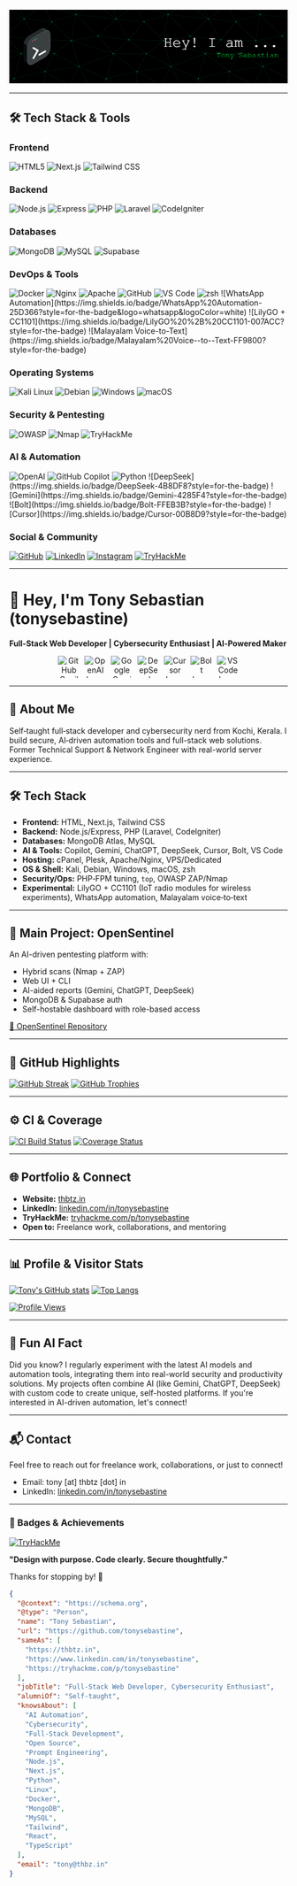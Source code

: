 <!--
Tony Sebastian | Full-Stack Developer | AI Automation | Cybersecurity | Open Source | Next.js | Node.js | AI Tools | Kerala | Portfolio | GitHub Profile | OpenSentinel | Automation | Security | Deep Learning | NLP | Prompt Engineering
-->
![Header](assets/header.png)

---

## 🛠️ Tech Stack & Tools

### Frontend
<p align="left">
  <img src="https://cdn.simpleicons.org/html5" alt="HTML5" width="32" height="32"/>
  <img src="https://cdn.simpleicons.org/next-dot-js" alt="Next.js" width="32" height="32"/>
  <img src="https://cdn.simpleicons.org/tailwindcss" alt="Tailwind CSS" width="32" height="32"/>
</p>

### Backend
<p align="left">
  <img src="https://cdn.simpleicons.org/node-dot-js" alt="Node.js" width="32" height="32"/>
  <img src="https://cdn.simpleicons.org/express" alt="Express" width="32" height="32"/>
  <img src="https://cdn.simpleicons.org/php" alt="PHP" width="32" height="32"/>
  <img src="https://cdn.simpleicons.org/laravel" alt="Laravel" width="32" height="32"/>
  <img src="https://cdn.simpleicons.org/codeigniter" alt="CodeIgniter" width="32" height="32"/>
</p>

### Databases
<p align="left">
  <img src="https://cdn.simpleicons.org/mongodb" alt="MongoDB" width="32" height="32"/>
  <img src="https://cdn.simpleicons.org/mysql" alt="MySQL" width="32" height="32"/>
  <img src="https://cdn.simpleicons.org/supabase" alt="Supabase" width="32" height="32"/>
</p>

### DevOps & Tools
<p align="left">
  <img src="https://cdn.simpleicons.org/docker" alt="Docker" width="32" height="32"/>
  <img src="https://cdn.simpleicons.org/nginx" alt="Nginx" width="32" height="32"/>
  <img src="https://cdn.simpleicons.org/apache" alt="Apache" width="32" height="32"/>
  <img src="https://cdn.simpleicons.org/github" alt="GitHub" width="32" height="32"/>
  <img src="https://cdn.simpleicons.org/vscode" alt="VS Code" width="32" height="32"/>
  <img src="https://cdn.simpleicons.org/zsh" alt="zsh" width="32" height="32"/>
  ![WhatsApp Automation](https://img.shields.io/badge/WhatsApp%20Automation-25D366?style=for-the-badge&logo=whatsapp&logoColor=white)
  ![LilyGO + CC1101](https://img.shields.io/badge/LilyGO%20%2B%20CC1101-007ACC?style=for-the-badge)
  ![Malayalam Voice-to-Text](https://img.shields.io/badge/Malayalam%20Voice--to--Text-FF9800?style=for-the-badge)
</p>

### Operating Systems
<p align="left">
  <img src="https://cdn.simpleicons.org/kalilinux" alt="Kali Linux" width="32" height="32"/>
  <img src="https://cdn.simpleicons.org/debian" alt="Debian" width="32" height="32"/>
  <img src="https://cdn.simpleicons.org/windows" alt="Windows" width="32" height="32"/>
  <img src="https://cdn.simpleicons.org/apple" alt="macOS" width="32" height="32"/>
</p>

### Security & Pentesting
<p align="left">
  <img src="https://cdn.simpleicons.org/owasp" alt="OWASP" width="32" height="32"/>
  <img src="https://cdn.simpleicons.org/nmap" alt="Nmap" width="32" height="32"/>
  <img src="https://cdn.simpleicons.org/tryhackme" alt="TryHackMe" width="32" height="32"/>
</p>

### AI & Automation
<p align="left">
  <img src="https://cdn.simpleicons.org/openai" alt="OpenAI" width="32" height="32"/>
  <img src="https://cdn.simpleicons.org/githubcopilot" alt="GitHub Copilot" width="32" height="32"/>
  <img src="https://cdn.simpleicons.org/python" alt="Python" width="32" height="32"/>
  ![DeepSeek](https://img.shields.io/badge/DeepSeek-4B8DF8?style=for-the-badge)
  ![Gemini](https://img.shields.io/badge/Gemini-4285F4?style=for-the-badge)
  ![Bolt](https://img.shields.io/badge/Bolt-FFEB3B?style=for-the-badge)
  ![Cursor](https://img.shields.io/badge/Cursor-00B8D9?style=for-the-badge)
</p>

### Social & Community
<p align="left">
  <a href="https://github.com/tonysebastine"><img src="https://cdn.simpleicons.org/github" alt="GitHub" width="32"/></a>
  <a href="https://linkedin.com/in/tonysebastine"><img src="https://cdn.simpleicons.org/linkedin/0A66C2" alt="LinkedIn" width="32"/></a>
  <a href="https://instagram.com/thb_tz"><img src="https://cdn.simpleicons.org/instagram/E4405F" alt="Instagram" width="32"/></a>
  <a href="https://tryhackme.com/p/tonysebastine"><img src="https://cdn.simpleicons.org/tryhackme" alt="TryHackMe" width="32"/></a>
</p>

---

# 👋 Hey, I'm Tony Sebastian (tonysebastine)

**Full‑Stack Web Developer | Cybersecurity Enthusiast | AI‑Powered Maker**

<!-- AI & Dev Tool Logos -->
<p align="center" style="display: flex; flex-wrap: wrap; justify-content: center; gap: 8px;">
  <img src="assets/githubcopilot-original.svg" alt="GitHub Copilot Logo" width="40" height="40">
  <img src="assets/openai-original.svg" alt="OpenAI Logo" width="40" height="40">
  <img src="assets/google-gemini.png" alt="Google Gemini Logo" width="40" height="40">
  <img src="assets/deepseek.svg" alt="DeepSeek Logo" width="40" height="40">
  <img src="assets/cursor-original.svg" alt="Cursor Logo" width="40" height="40">
  <img src="assets/bolt-original.svg" alt="Bolt Logo" width="40" height="40">
  <img src="assets/vscode-original.svg" alt="VS Code Logo" width="40" height="40">
</p>

---

## 💬 About Me
Self‑taught full‑stack developer and cybersecurity nerd from Kochi, Kerala. I build secure, AI‑driven automation tools and full-stack web solutions. Former Technical Support & Network Engineer with real-world server experience.

---

## 🛠️ Tech Stack

- **Frontend:** HTML, Next.js, Tailwind CSS  
- **Backend:** Node.js/Express, PHP (Laravel, CodeIgniter)  
- **Databases:** MongoDB Atlas, MySQL  
- **AI & Tools:** Copilot, Gemini, ChatGPT, DeepSeek, Cursor, Bolt, VS Code  
- **Hosting:** cPanel, Plesk, Apache/Nginx, VPS/Dedicated  
- **OS & Shell:** Kali, Debian, Windows, macOS, zsh  
- **Security/Ops:** PHP‑FPM tuning, `top`, OWASP ZAP/Nmap  
- **Experimental:** LilyGO + CC1101 (IoT radio modules for wireless experiments), WhatsApp automation, Malayalam voice‑to‑text

---

## 🚀 Main Project: OpenSentinel
An AI-driven pentesting platform with:
- Hybrid scans (Nmap + ZAP)
- Web UI + CLI
- AI-aided reports (Gemini, ChatGPT, DeepSeek)
- MongoDB & Supabase auth
- Self-hostable dashboard with role-based access

[🔗 OpenSentinel Repository](https://github.com/tonysebastine/OpenSentinel)

---

## 🔎 GitHub Highlights

[![GitHub Streak](https://streak-stats.demolab.com/?user=tonysebastine&theme=dark&hide_border=true)](https://git.io/streak-stats)
[![GitHub Trophies](https://github-profile-trophy.vercel.app/?username=tonysebastine&theme=dark)](https://github.com/ryo-ma/github-profile-trophy)

<!-- Modern look with theme control. For reliability, consider self-hosting these widgets. -->

---

## ⚙️ CI & Coverage

[![CI Build Status](https://img.shields.io/github/actions/workflow/status/tonysebastine/OpenSentinel/ci.yml?branch=main&label=CI%20Build&style=for-the-badge&logo=github)](https://github.com/tonysebastine/OpenSentinel/actions)
[![Coverage Status](https://img.shields.io/github/actions/workflow/status/tonysebastine/OpenSentinel/coverage.yml?branch=main&label=Coverage&style=for-the-badge&logo=coverage)](https://github.com/tonysebastine/OpenSentinel/actions)

---

## 🌐 Portfolio & Connect

- **Website:** [thbtz.in](https://thbtz.in)
- **LinkedIn:** [linkedin.com/in/tonysebastine](https://www.linkedin.com/in/tonysebastine)
- **TryHackMe:** [tryhackme.com/p/tonysebastine](https://tryhackme.com/p/tonysebastine)
- **Open to:** Freelance work, collaborations, and mentoring

---

## 📊 Profile & Visitor Stats

[![Tony's GitHub stats](https://github-readme-stats.vercel.app/api?username=tonysebastine&show_icons=true&theme=dark&hide_border=true&cache_seconds=86400)](https://github.com/tonysebastine)
[![Top Langs](https://github-readme-stats.vercel.app/api/top-langs/?username=tonysebastine&layout=compact&theme=dark&hide_border=true)](https://github.com/tonysebastine)

[![Profile Views](https://komarev.com/ghpvc/?username=tonysebastine&style=flat-square)](https://github.com/tonysebastine)

---

## 🤖 Fun AI Fact

Did you know?
I regularly experiment with the latest AI models and automation tools, integrating them into real-world security and productivity solutions. My projects often combine AI (like Gemini, ChatGPT, DeepSeek) with custom code to create unique, self-hosted platforms. If you're interested in AI-driven automation, let's connect!

---

## 📬 Contact

Feel free to reach out for freelance work, collaborations, or just to connect!

- Email: tony [at] thbtz [dot] in
- LinkedIn: [linkedin.com/in/tonysebastine](https://www.linkedin.com/in/tonysebastine)

---

### 🏅 Badges & Achievements

[![TryHackMe](https://tryhackme-badges.s3.amazonaws.com/tonysebastine.png)](https://tryhackme.com/p/tonysebastine)

**"Design with purpose. Code clearly. Secure thoughtfully."**

Thanks for stopping by! 👋

<!--
JSON-LD for AI/SEO crawlers
-->
```json
{
  "@context": "https://schema.org",
  "@type": "Person",
  "name": "Tony Sebastian",
  "url": "https://github.com/tonysebastine",
  "sameAs": [
    "https://thbtz.in",
    "https://www.linkedin.com/in/tonysebastine",
    "https://tryhackme.com/p/tonysebastine"
  ],
  "jobTitle": "Full-Stack Web Developer, Cybersecurity Enthusiast",
  "alumniOf": "Self-taught",
  "knowsAbout": [
    "AI Automation",
    "Cybersecurity",
    "Full-Stack Development",
    "Open Source",
    "Prompt Engineering",
    "Node.js",
    "Next.js",
    "Python",
    "Linux",
    "Docker",
    "MongoDB",
    "MySQL",
    "Tailwind",
    "React",
    "TypeScript"
  ],
  "email": "tony@thbz.in"
}
```
